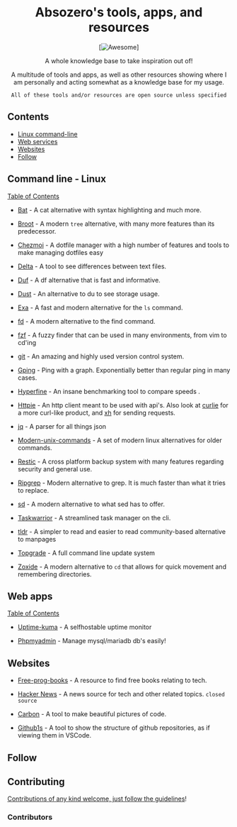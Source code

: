<div align="center">

<!-- title -->

<!--lint ignore no-dead-urls-->
# Absozero's tools, apps, and resources
[![Awesome](https://awesome.re/badge.svg)]

<!-- subtitle -->

A whole knowledge base to take inspiration out of!

<!-- image -->

<!-- <a href="" target="_blank" rel="noopener noreferrer">
  <img src="" />
</a> -->

<!-- description -->

A multitude of tools and apps, as well as other resources showing where I am personally and acting somewhat as a knowledge base for my usage.

```
All of these tools and/or resources are open source unless specified
```

</div>

<!-- TOC -->

## Contents

- [Linux command-line](#command-line---linux)
- [Web services](#web-apps)
- [Websites](#websites)
- [Follow](#follow)

<!-- CONTENT -->

## Command line - Linux
[Table of Contents](#contents)

- [Bat](https://github.com/sharkdp/bat) - A cat alternative with syntax highlighting and much more.

- [Broot](https://github.com/Canop/broot) - A modern `tree` alternative, with many more features than its predecessor.

- [Chezmoi](https://chezmoi.io) - A dotfile manager with a high number of features and tools to make managing dotfiles easy

- [Delta](https://github.com/dandavison/delta) - A tool to see differences between text files.

- [Duf](https://github.com/muesli/duf) - A df alternative that is fast and informative.

- [Dust](https://github.com/bootandy/dust) - An alternative to du to see storage usage.

- [Exa](https://github.com/ogham/exa) - A fast and modern alternative for the `ls` command.

- [fd](https://github.com/sharkdp/fd) - A modern alternative to the find command.

- [fzf](https://github.com/junegunn/fzf) - A fuzzy finder that can be used in many environments, from vim to cd'ing

- [git](https://git.kernel.org/pub/scm/git/git.git) - An amazing and highly used version control system.

- [Gping](https://github.com/orf/gping) - Ping with a graph. Exponentially better than regular ping in many cases.

- [Hyperfine](https://github.com/sharkdp/hyperfine) - An insane benchmarking tool to compare speeds .

- [Httpie](https://github.com/httpie/httpie) - An http client meant to be used with api's. Also look at [curlie](https://github.com/rs/curlie) for a more curl-like product, and [xh](https://github.com/ducaale/xh) for sending requests.

- [jq](https://github.com/stedolan/jq) - A parser for all things json

- [Modern-unix-commands](https://github.com/ibraheemdev/modern-unix) - A set of modern linux alternatives for older commands.

- [Restic](https://restic.net) - A cross platform backup system with many features regarding security and general use.

- [Ripgrep](https://github.com/BurntSushi/ripgrep) - Modern alternative to grep. It is much faster than what it tries to replace.

- [sd](https://github.com/chmln/sd) - A modern alternative to what sed has to offer.

- [Taskwarrior](https://github.com/GothenburgBitFactory/taskwarrior) - A streamlined task manager on the cli.

- [tldr](https://github.com/tldr-pages/tldr) - A simpler to read and easier to read community-based alternative to manpages

- [Topgrade](https://github.com/r-darwish/topgrade) - A full command line update system

- [Zoxide](https://github.com/ajeetdsouza/zoxide) - A modern alternative to `cd` that allows for quick movement and remembering directories.

## Web apps
[Table of Contents](#contents)

- [Uptime-kuma](https://github.com/louislam/uptime-kuma) - A selfhostable uptime monitor

- [Phpmyadmin](https://www.phpmyadmin.net/) - Manage mysql/mariadb db's easily!

<!-- END CONTENT -->

## Websites

- [Free-prog-books](https://ebookfoundation.github.io/free-programming-books) - A resource to find free books relating to tech.

- [Hacker News](https://news.ycombinator.com/) - A news source for tech and other related topics. `closed source`

- [Carbon](https://carbon.now.sh/) - A tool to make beautiful pictures of code.

- [Github1s](https://github1s.com) - A tool to show the structure of github repositories, as if viewing them in VSCode.

## Follow

<!-- list people worth following on social sites (Twitter, LinkedIn, GitHub, YouTube etc.) -->

## Contributing

[Contributions of any kind welcome, just follow the guidelines](contributing.md)!

### Contributors

<!-- [Thanks goes to these contributors](https://github.com/TODO_YOUR_REPO_NAME_HERE/graphs/contributors)! -->
